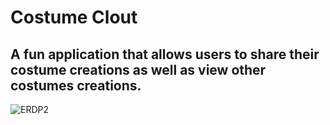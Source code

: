 # Costume Clout <br>
A fun application that allows users to share their costume creations as well as view other costumes creations.
-------------------------------------------------------------------------------------------------------------------------------------


![ERDP2](https://user-images.githubusercontent.com/82845381/119191167-e9062000-ba43-11eb-828f-6a470b32c7bb.png)
